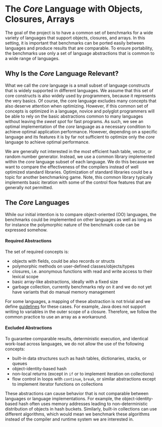 The *Core* Language with Objects, Closures, Arrays
==================================================

The goal of the project is to have a common set of benchmarks for a wide variety
of languages that support objects, closures, and arrays. In this setting, it is
important that benchmarks can be ported easily between languages and produce
results that are comparable. To ensure portability, the benchmarks use only a
set of language abstractions that is common to a wide range of languages.


## Why Is the *Core* Language Relevant?

What we call the *core* language is a small subset of language constructs
that is widely supported in different languages. We assume that this set of
core constructs is also widely used by programmers, because it represents the
very basics. Of course, the core language excludes many concepts that also
deserve attention when optimizing. However, if this common set of concepts is
optimized in a language, novice and polyglot programmers will be able to rely
on the basic abstractions common to many languages without leaving the *sweet
spot* for fast programs. As such, we see an optimal implementation of the *core*
language as a necessary condition to achieve optimal application performance.
However, depending on a specific language and its features it is by far not
sufficient to optimize only the *core* language to achieve optimal performance.

We are generally not interested in the most efficient hash table, vector, or
random number generator. Instead, we use a common library implemented within
the *core* language subset of each language. We do this because we want to
compare the effectiveness of the compilers instead of well optimized standard
libraries. Optimization of standard libraries could be a topic for another
benchmarking game. Note, this common library typically implements basic
iteration with some of the control flow features that are generally not
permitted.

## The *Core* Languages

While our initial intention is to compare object-oriented (OO) languages, the
benchmarks could be implemented on other languages as well as long as for
instance the polymorphic nature of the benchmark code can be expressed somehow.

#### Required Abstractions

The set of required concepts is:
  - objects with fields, could be also records or structs
  - polymorphic methods on user-defined classes/objects/types
  - closures, i.e. anonymous functions with read and write access to their
    lexical scope
  - basic array-like abstractions, ideally with a fixed size
  - garbage collection, currently benchmarks rely on it and we do not yet have
    variants that do manual memory management

For some languages, a mapping of these abstraction is not trivial and we define
[guidelines](guidelines.md) for these cases. For example, Java does not support
writing to variables in the outer scope of a closure. Therefore, we follow the
common practice to use an array as a workaround.

#### Excluded Abstractions

To guarantee comparable results, deterministic execution, and identical
work-load across languages, we do not allow the use of the following
concepts:

  - built-in data structures such as hash tables, dictionaries, stacks,
    or queues
  - object-identity-based hash
  - non-local returns (except in `if` or to implement iteration on collections)
  - flow control in loops with `continue`, `break`, or similar abstractions
    except to implement iterator functions on collections

These abstractions can cause behavior that is not comparable between languages
or language implementations. For example, the object-identity-based hash often
uses memory addresses leading to non-deterministic distribution of objects in
hash buckets. Similarly, built-in collections can use different algorithms,
which would mean we benchmark these algorithms instead of the compiler and
runtime system we are interested in.
